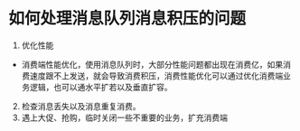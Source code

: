 # 如何处理消息队列消息积压的问题

1. 优化性能
- 消费端性能优化，使用消息队列时，大部分性能问题都出现在消费亿，如果消费速度跟不上发送，就会导致消费积压，消费性能优化可以通过优化消费端业务逻辑，也可以通水平扩若以及垂直扩容。

2. 检查消息丢失以及消息重复消费。
3. 遇上大促、抢购，临时关闭一些不重要的业务，扩充消费端

